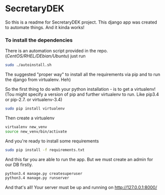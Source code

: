 # SecretaryDEK

So this is a readme for SecretaryDEK project.
This django app was created to automate things. And it kinda works!

### To install the dependencies
There is an automation script provided in the repo. (_CentOS/RHEL/DEbian/Ubuntu_)
just run
````bash
sudo ./autoinstall.sh
````

The suggested "proper way" to install all the requirements via pip
and to run the django from virtualenv. Heh)

So the first thing to do with your python installation - is to get a virtualenv!
(Tou might specify a version of pip and further virtualenv to run. Like pip3.4 or pip-2.7. or virtualenv-3.4)

````bash
sudo pip install virtualenv
````
Then create a virtualenv

````bash
virtualenv new_venv
source new_venv/bin/activate
````

And you're ready to install some requirements

````bash
sudo pip install -f requirements.txt
````

And this far you are able to run the app.
But we must create an admin for our DB firstly.
````bash
python3.4 manage.py createsuperuser
python3.4 manage.py runserver
````

And that's all! Your server must be up and running on http://127.0.0.1:8000/